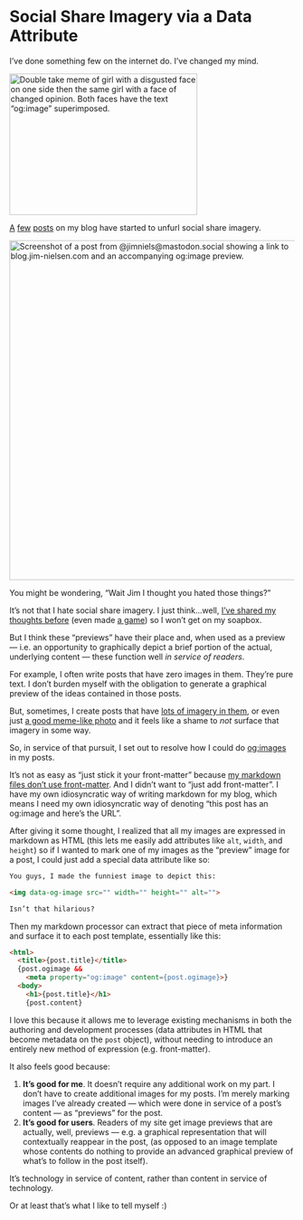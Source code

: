 # Social Share Imagery via a Data Attribute

I’ve done something few on the internet do. I’ve changed my mind.

<img data-og-image src="https://cdn.jim-nielsen.com/blog/2025/social-share-meme.jpg" width="332" height="250" alt="Double take meme of girl with a disgusted face on one side then the same girl with a face of changed opinion. Both faces have the text “og:image” superimposed." />

[A](https://blog.jim-nielsen.com/2025/rip-browsers/) [few](https://blog.jim-nielsen.com/2025/npm-risks/) [posts](https://blog.jim-nielsen.com/2025/my-antis/) on my blog have started to unfurl social share imagery.

<img src="https://cdn.jim-nielsen.com/blog/2025/social-share-preview.png" width="543" height="601" alt="Screenshot of a post from @jimniels@mastodon.social showing a link to blog.jim-nielsen.com and an accompanying og:image preview." />

You might be wondering, “Wait Jim I thought you hated those things?”

It’s not that I hate social share imagery. I just think…well, [I’ve shared my thoughts before](https://blog.jim-nielsen.com/2021/quibbles-with-social-share-imagery/) (even made [a game](https://blog.jim-nielsen.com/2024/omgimg/)) so I won’t get on my soapbox.

But I think these “previews” have their place and, when used as a preview — i.e. an opportunity to graphically depict a brief portion of the actual, underlying content — these function well _in service of readers_.

For example, I often write posts that have zero images in them. They’re pure text. I don’t burden myself with the obligation to generate a graphical preview of the ideas contained in those posts.

But, sometimes, I create posts that have [lots of imagery in them](https://blog.jim-nielsen.com/2025/mac-app-flea-market/), or even just [a good meme-like photo](https://blog.jim-nielsen.com/2025/casing-on-the-web/) and it feels like a shame to _not_ surface that imagery in some way.

So, in service of that pursuit, I set out to resolve how I could do [og:images](https://ogp.me) in my posts.

It’s not as easy as “just stick it your front-matter” because [my markdown files don’t use front-matter](https://blog.jim-nielsen.com/2022/markdown-sans-front-matter/). And I didn’t want to “just add front-matter”. I have my own idiosyncratic way of writing markdown for my blog, which means I need my own idiosyncratic way of denoting “this post has an og:image and here’s the URL”.

After giving it some thought, I realized that all my images are expressed in markdown as HTML (this lets me easily add attributes like `alt`, `width`, and `height`) so if I wanted to mark one of my images as the “preview” image for a post, I could  just add a special data attribute like so:

```md
You guys, I made the funniest image to depict this:

<img data-og-image src="" width="" height="" alt="">

Isn’t that hilarious?
```

Then my markdown processor can extract that piece of meta information and surface it to each post template, essentially like this:

```html
<html>
  <title>{post.title}</title>
  {post.ogimage &&
    <meta property="og:image" content={post.ogimage}>}
  <body>
    <h1>{post.title}</h1>
    {post.content}
```

I love this because it allows me to leverage existing mechanisms in both the authoring and development processes (data attributes in HTML that become metadata on the `post` object), without needing to introduce an entirely new method of expression (e.g. front-matter).

It also feels good because:

1. **It’s good for me**. It doesn’t require any additional work on my part. I don’t have to create additional images for my posts. I’m merely marking images I’ve already created — which were done in service of a post’s content — as “previews” for the post.
2. **It’s good for users**. Readers of my site get image previews that are actually, well, previews — e.g. a graphical representation that will contextually reappear in the post, (as opposed to an image template whose contents do nothing to provide an advanced graphical preview of what’s to follow in the post itself).

It’s technology in service of content, rather than content in service of technology.

Or at least that’s what I like to tell myself :)